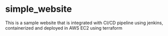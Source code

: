 # simple_website

This is a sample website that is integrated with CI/CD pipeline using jenkins, containerized and deployed in AWS EC2 using terraform
